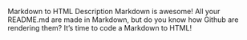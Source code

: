 Markdown to HTML
Description
Markdown is awesome! All your README.md are made in Markdown, but do you know how Github are rendering them?
It’s time to code a Markdown to HTML!